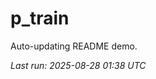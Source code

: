 # p_train

Auto-updating README demo.

<!--START_SECTION:status-->
_Last run: 2025-08-28 01:38 UTC_
<!--END_SECTION:status-->

























































































































































































